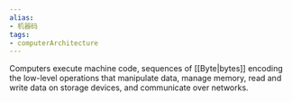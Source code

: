 ```yaml
---
alias:
- 机器码
tags:
- computerArchitecture 
---
```

Computers execute machine code, sequences of [[Byte|bytes]] encoding the low-level operations that manipulate data, manage memory, read and write data on storage devices, and communicate over networks.
